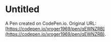 # Untitled

A Pen created on CodePen.io. Original URL: [https://codepen.io/xroger1969/pen/qEWNZRB](https://codepen.io/xroger1969/pen/qEWNZRB).

